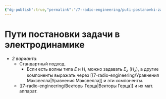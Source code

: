```yaml
---
{"dg-publish":true,"permalink":"/7-radio-engineering/puti-postanovki-zadachi-v-elektrodinamike/","title":"Пути постановки задачи в электродинамике"}
---
```



# Пути постановки задачи в электродинамике

- *2 варианта*:
	- Стандартный подход.
		- Если есть волны типа $E$ и $H$, можно задавать $E_z$ ($H_z$), а другие компоненты выражать через [[7-radio-engineering/Уравнения Максвелла\|Уравнения Максвелла]] и эти компоненты.
	- [[7-radio-engineering/Векторы Герца\|Векторы Герца]] и их мат. аппарат.
